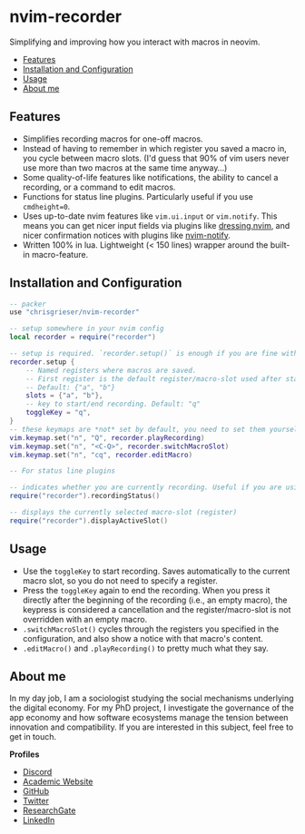 # nvim-recorder

Simplifying and improving how you interact with macros in neovim.

<!--toc:start-->
- [Features](#features)
- [Installation and Configuration](#installation-and-configuration)
- [Usage](#usage)
- [About me](#about-me)
<!--toc:end-->

## Features
- Simplifies recording macros for one-off macros.
- Instead of having to remember in which register you saved a macro in, you cycle between macro slots. (I'd guess that 90% of vim users never use more than two macros at the same time anyway…)
- Some quality-of-life features like notifications, the ability to cancel a recording, or a command to edit macros.
- Functions for status line plugins. Particularly useful if you use `cmdheight=0`.
- Uses up-to-date nvim features like `vim.ui.input` or `vim.notify`. This means you can get nicer input fields via plugins like [dressing.nvim](https://github.com/stevearc/dressing.nvim), and nicer confirmation notices with plugins like [nvim-notify](https://github.com/rcarriga/nvim-notify).
- Written 100% in lua. Lightweight (< 150 lines) wrapper around the built-in macro-feature.

## Installation and Configuration

```lua
-- packer
use "chrisgrieser/nvim-recorder"
```

```lua
-- setup somewhere in your nvim config
local recorder = require("recorder")

-- setup is required. `recorder.setup()` is enough if you are fine with the defaults.
recorder.setup {
	-- Named registers where macros are saved. 
	-- First register is the default register/macro-slot used after startup. 
	-- Default: {"a", "b"}
	slots = {"a", "b"}, 
	-- key to start/end recording. Default: "q"
	toggleKey = "q",
}
-- these keymaps are *not* set by default, you need to set them yourself like this.
vim.keymap.set("n", "Q", recorder.playRecording)
vim.keymap.set("n", "<C-Q>", recorder.switchMacroSlot)
vim.keymap.set("n", "cq", recorder.editMacro)
```

```lua
-- For status line plugins

-- indicates whether you are currently recording. Useful if you are using `cmdheight=0`, where recording-status is not visible.
require("recorder").recordingStatus()

-- displays the currently selected macro-slot (register)
require("recorder").displayActiveSlot()
```

## Usage
- Use the `toggleKey` to start recording. Saves automatically to the current macro slot, so you do not need to specify a register.
- Press the `toggleKey` again to end the recording. When you press it directly after the beginning of the recording (i.e., an empty macro), the keypress is considered a cancellation and the register/macro-slot is not overridden with an empty macro. 
- `.switchMacroSlot()` cycles through the registers you specified in the configuration, and also show a notice with that macro's content.
- `.editMacro()` and `.playRecording()` to pretty much what they say.

<!-- vale Google.FirstPerson = NO -->
## About me
In my day job, I am a sociologist studying the social mechanisms underlying the digital economy. For my PhD project, I investigate the governance of the app economy and how software ecosystems manage the tension between innovation and compatibility. If you are interested in this subject, feel free to get in touch.

__Profiles__
- [Discord](https://discordapp.com/users/462774483044794368/)
- [Academic Website](https://chris-grieser.de/)
- [GitHub](https://github.com/chrisgrieser/)
- [Twitter](https://twitter.com/pseudo_meta)
- [ResearchGate](https://www.researchgate.net/profile/Christopher-Grieser)
- [LinkedIn](https://www.linkedin.com/in/christopher-grieser-ba693b17a/)
